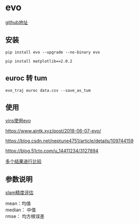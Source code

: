 # evo  

[github地址](https://github.com/MichaelGrupp/evo)  

## 安装  

```shell
pip install evo --upgrade --no-binary evo
```
```shell
pip install matplotlib==2.0.2
```

## euroc 转 tum

```shell
evo_traj euroc data.csv --save_as_tum
```

## 使用  

[vins使用evo](https://www.freesion.com/article/8476832588/)

https://www.aintk.xyz/post/2018-06-07-evo/

https://blog.csdn.net/neptune4751/article/details/109744159

https://blog.51cto.com/u_14411234/3127894

[多个结果进行比较](https://blog.csdn.net/Yangy_Jiaojiao/article/details/124419966)

## 参数说明  

[slam精度评估](https://blog.csdn.net/shyjhyp11/article/details/115054154)

mean：均值  
median： 中值  
rmse： 均方根误差  

